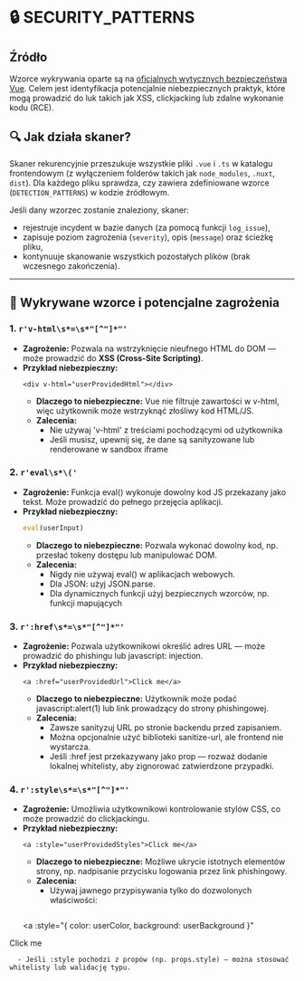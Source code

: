 # 🔒 SECURITY_PATTERNS

## Źródło
Wzorce wykrywania oparte są na [oficjalnych wytycznych bezpieczeństwa Vue](https://vuejs.org/guide/best-practices/security.html). Celem jest identyfikacja potencjalnie niebezpiecznych praktyk, które mogą prowadzić do luk takich jak XSS, clickjacking lub zdalne wykonanie kodu (RCE).

## 🔍 Jak działa skaner?
Skaner rekurencyjnie przeszukuje wszystkie pliki `.vue` i `.ts` w katalogu frontendowym (z wyłączeniem folderów takich jak `node_modules`, `.nuxt`, `dist`). Dla każdego pliku sprawdza, czy zawiera zdefiniowane wzorce (`DETECTION_PATTERNS`) w kodzie źródłowym.

Jeśli dany wzorzec zostanie znaleziony, skaner:
- rejestruje incydent w bazie danych (za pomocą funkcji `log_issue`),
- zapisuje poziom zagrożenia (`severity`), opis (`message`) oraz ścieżkę pliku,
- kontynuuje skanowanie wszystkich pozostałych plików (brak wczesnego zakończenia).

---

## 🚨 Wykrywane wzorce i potencjalne zagrożenia

### 1. `r'v-html\s*=\s*"[^"]*"'`
- **Zagrożenie:** Pozwala na wstrzyknięcie nieufnego HTML do DOM — może prowadzić do **XSS (Cross-Site Scripting)**.
- **Przykład niebezpieczny:**
  ```vue
  <div v-html="userProvidedHtml"></div>
  ```
  - **Dlaczego to niebezpieczne:** Vue nie filtruje zawartości w v-html, więc użytkownik może wstrzyknąć złośliwy kod HTML/JS.
  - **Zalecenia:**
    - Nie używaj 'v-html' z treściami pochodzącymi od użytkownika
    - Jeśli musisz, upewnij się, że dane są sanityzowane lub renderowane w sandbox iframe

### 2. `r'eval\s*\('`
- **Zagrożenie:** Funkcja eval() wykonuje dowolny kod JS przekazany jako tekst. Może prowadzić do pełnego przejęcia aplikacji.
- **Przykład niebezpieczny:**
  ```js
  eval(userInput)
  ```
  - **Dlaczego to niebezpieczne:** Pozwala wykonać dowolny kod, np. przesłać tokeny dostępu lub manipulować DOM.
  - **Zalecenia:**
    - Nigdy nie używaj eval() w aplikacjach webowych.
    - Dla JSON: użyj JSON.parse.
    - Dla dynamicznych funkcji użyj bezpiecznych wzorców, np. funkcji mapujących

### 3. `r':href\s*=\s*"[^"]*"'`
- **Zagrożenie:** Pozwala użytkownikowi określić adres URL — może prowadzić do phishingu lub javascript: injection.
- **Przykład niebezpieczny:**
  ```vue
  <a :href="userProvidedUrl">Click me</a>
  ```
  - **Dlaczego to niebezpieczne:** Użytkownik może podać javascript:alert(1) lub link prowadzący do strony phishingowej.
  - **Zalecenia:**
    - Zawsze sanityzuj URL po stronie backendu przed zapisaniem.
    - Można opcjonalnie użyć biblioteki sanitize-url, ale frontend nie wystarcza.
    - Jeśli :href jest przekazywany jako prop — rozważ dodanie lokalnej whitelisty, aby zignorować zatwierdzone przypadki.

### 4. `r':style\s*=\s*"[^"]*"'`
- **Zagrożenie:** Umożliwia użytkownikowi kontrolowanie stylów CSS, co może prowadzić do clickjackingu.
- **Przykład niebezpieczny:**
  ```vue
  <a :style="userProvidedStyles">Click me</a>
  ```
  - **Dlaczego to niebezpieczne:** Możliwe ukrycie istotnych elementów strony, np. nadpisanie przycisku logowania przez link phishingowy.
  - **Zalecenia:**
    - Używaj jawnego przypisywania tylko do dozwolonych właściwości:
    ```vue
  <a
  :style="{
    color: userColor,
    background: userBackground
  }"
>
  Click me
</a>
  ```
    - Jeśli :style pochodzi z propów (np. props.style) — można stosować whitelisty lub walidację typu.